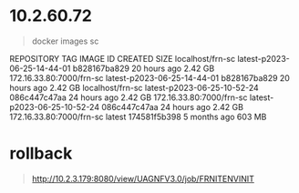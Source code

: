 # 10.2.60.72
> docker images sc

REPOSITORY                                                               TAG                           IMAGE ID       CREATED        SIZE
localhost/frn-sc                                                         latest-p2023-06-25-14-44-01   b828167ba829   20 hours ago   2.42 GB
172.16.33.80:7000/frn-sc                                                 latest-p2023-06-25-14-44-01   b828167ba829   20 hours ago   2.42 GB
localhost/frn-sc                                                         latest-p2023-06-25-10-52-24   086c447c47aa   24 hours ago   2.42 GB
172.16.33.80:7000/frn-sc                                                 latest-p2023-06-25-10-52-24   086c447c47aa   24 hours ago   2.42 GB
172.16.33.80:7000/frn-sc                                                 latest                        174581f5b398   5 months ago   603 MB

# rollback
> http://10.2.3.179:8080/view/UAGNFV3.0/job/FRNITENVINIT